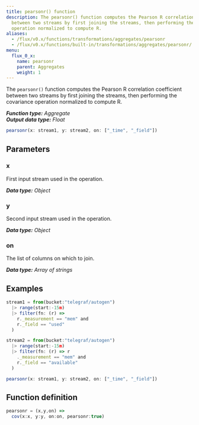 ```yaml
---
title: pearsonr() function
description: The pearsonr() function computes the Pearson R correlation coefficient
  between two streams by first joining the streams, then performing the covariance
  operation normalized to compute R.
aliases:
  - /flux/v0.x/functions/transformations/aggregates/pearsonr
  - /flux/v0.x/functions/built-in/transformations/aggregates/pearsonr/
menu:
  flux_0_x:
    name: pearsonr
    parent: Aggregates
    weight: 1
---
```


The `pearsonr()` function computes the Pearson R correlation coefficient between two streams
by first joining the streams, then performing the covariance operation normalized to compute R.

_**Function type:** Aggregate_  
_**Output data type:** Float_

```js
pearsonr(x: stream1, y: stream2, on: ["_time", "_field"])
```

## Parameters

### x
First input stream used in the operation.

_**Data type:** Object_

### y
Second input stream used in the operation.

_**Data type:** Object_

### on
The list of columns on which to join.

_**Data type:** Array of strings_

## Examples
```js
stream1 = from(bucket:"telegraf/autogen")
  |> range(start:-15m)
  |> filter(fn: (r) =>
    r._measurement == "mem" and
    r._field == "used"
  )

stream2 = from(bucket:"telegraf/autogen")
  |> range(start:-15m)
  |> filter(fn: (r) => r
    ._measurement == "mem" and
    r._field == "available"
  )

pearsonr(x: stream1, y: stream2, on: ["_time", "_field"])
```

## Function definition
```js
pearsonr = (x,y,on) =>
  cov(x:x, y:y, on:on, pearsonr:true)
```
